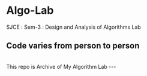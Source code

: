 # Algo-Lab
SJCE : Sem-3 : Design and Analysis of Algorithms Lab
<br>
## Code varies from person to person
<br>
This repo is Archive of My Algorithm Lab
---
